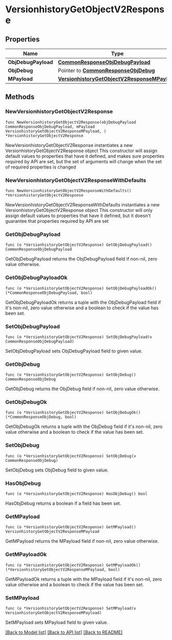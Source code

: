 # VersionhistoryGetObjectV2Response

## Properties

Name | Type | Description | Notes
------------ | ------------- | ------------- | -------------
**ObjDebugPayload** | [**CommonResponseObjDebugPayload**](CommonResponseObjDebugPayload.md) |  | 
**ObjDebug** | Pointer to [**CommonResponseObjDebug**](CommonResponseObjDebug.md) |  | [optional] 
**MPayload** | [**VersionhistoryGetObjectV2ResponseMPayload**](VersionhistoryGetObjectV2ResponseMPayload.md) |  | 

## Methods

### NewVersionhistoryGetObjectV2Response

`func NewVersionhistoryGetObjectV2Response(objDebugPayload CommonResponseObjDebugPayload, mPayload VersionhistoryGetObjectV2ResponseMPayload, ) *VersionhistoryGetObjectV2Response`

NewVersionhistoryGetObjectV2Response instantiates a new VersionhistoryGetObjectV2Response object
This constructor will assign default values to properties that have it defined,
and makes sure properties required by API are set, but the set of arguments
will change when the set of required properties is changed

### NewVersionhistoryGetObjectV2ResponseWithDefaults

`func NewVersionhistoryGetObjectV2ResponseWithDefaults() *VersionhistoryGetObjectV2Response`

NewVersionhistoryGetObjectV2ResponseWithDefaults instantiates a new VersionhistoryGetObjectV2Response object
This constructor will only assign default values to properties that have it defined,
but it doesn't guarantee that properties required by API are set

### GetObjDebugPayload

`func (o *VersionhistoryGetObjectV2Response) GetObjDebugPayload() CommonResponseObjDebugPayload`

GetObjDebugPayload returns the ObjDebugPayload field if non-nil, zero value otherwise.

### GetObjDebugPayloadOk

`func (o *VersionhistoryGetObjectV2Response) GetObjDebugPayloadOk() (*CommonResponseObjDebugPayload, bool)`

GetObjDebugPayloadOk returns a tuple with the ObjDebugPayload field if it's non-nil, zero value otherwise
and a boolean to check if the value has been set.

### SetObjDebugPayload

`func (o *VersionhistoryGetObjectV2Response) SetObjDebugPayload(v CommonResponseObjDebugPayload)`

SetObjDebugPayload sets ObjDebugPayload field to given value.


### GetObjDebug

`func (o *VersionhistoryGetObjectV2Response) GetObjDebug() CommonResponseObjDebug`

GetObjDebug returns the ObjDebug field if non-nil, zero value otherwise.

### GetObjDebugOk

`func (o *VersionhistoryGetObjectV2Response) GetObjDebugOk() (*CommonResponseObjDebug, bool)`

GetObjDebugOk returns a tuple with the ObjDebug field if it's non-nil, zero value otherwise
and a boolean to check if the value has been set.

### SetObjDebug

`func (o *VersionhistoryGetObjectV2Response) SetObjDebug(v CommonResponseObjDebug)`

SetObjDebug sets ObjDebug field to given value.

### HasObjDebug

`func (o *VersionhistoryGetObjectV2Response) HasObjDebug() bool`

HasObjDebug returns a boolean if a field has been set.

### GetMPayload

`func (o *VersionhistoryGetObjectV2Response) GetMPayload() VersionhistoryGetObjectV2ResponseMPayload`

GetMPayload returns the MPayload field if non-nil, zero value otherwise.

### GetMPayloadOk

`func (o *VersionhistoryGetObjectV2Response) GetMPayloadOk() (*VersionhistoryGetObjectV2ResponseMPayload, bool)`

GetMPayloadOk returns a tuple with the MPayload field if it's non-nil, zero value otherwise
and a boolean to check if the value has been set.

### SetMPayload

`func (o *VersionhistoryGetObjectV2Response) SetMPayload(v VersionhistoryGetObjectV2ResponseMPayload)`

SetMPayload sets MPayload field to given value.



[[Back to Model list]](../README.md#documentation-for-models) [[Back to API list]](../README.md#documentation-for-api-endpoints) [[Back to README]](../README.md)


